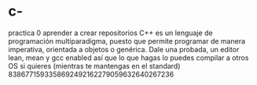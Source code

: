 # c-
practica 0
aprender a crear repositorios
C++ es un lenguaje de programación multiparadigma, puesto que permite programar de manera imperativa, orientada a objetos o genérica.
Dale una probada, un editor lean, mean y gcc enabled así que lo que hagas lo puedes compilar a otros OS si quieres (mientras te mantengas en el standard)
8386771593358692492162279059632640267236 
